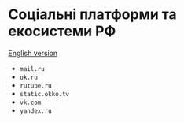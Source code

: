 # Соціальні платформи та екосистеми РФ

[English version](../en/key-domains/ecosystems.md)

- `mail.ru`
- `ok.ru`
- `rutube.ru`
- `static.okko.tv`
- `vk.com`
- `yandex.ru`
